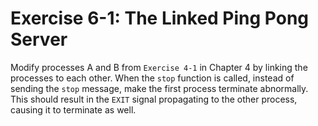 # Exercise 6-1: The Linked Ping Pong Server

Modify processes A and B from `Exercise 4-1` in Chapter 4 by linking the processes to each other. When the `stop` function is called, instead of sending the `stop` message, make the first process terminate abnormally. This should result in the `EXIT` signal propagating to the other process, causing it to terminate as well.